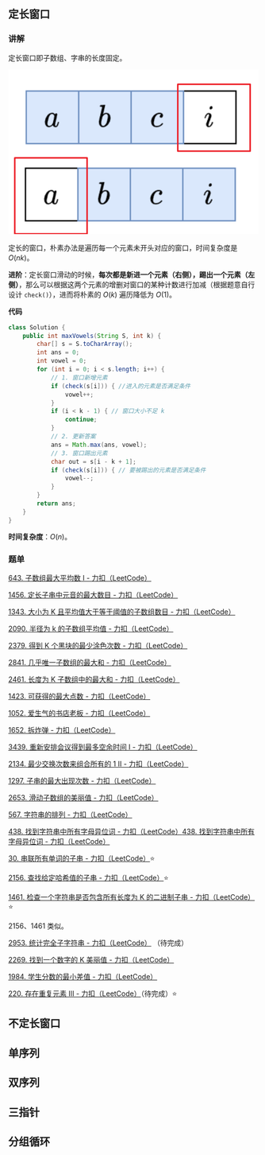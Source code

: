 ## 定长窗口

### 讲解

定长窗口即子数组、字串的长度固定。

![image-20250322212644325](./typora文档图片/image-20250322212644325.png)

定长的窗口，朴素办法是遍历每一个元素未开头对应的窗口，时间复杂度是 $O(nk)$。

**进阶**：定长窗口滑动的时候，**每次都是新进一个元素（右侧），踢出一个元素（左侧）**，那么可以根据这两个元素的增删对窗口的某种计数进行加减（根据题意自行设计 `check()`），进而将朴素的 $O(k)$ 遍历降低为 $O(1)$。

**代码**

```java
class Solution {
    public int maxVowels(String S, int k) {
        char[] s = S.toCharArray();
        int ans = 0;
        int vowel = 0;
        for (int i = 0; i < s.length; i++) {
            // 1. 窗口新增元素
            if (check(s[i])) { //进入的元素是否满足条件
                vowel++;
            }
            if (i < k - 1) { // 窗口大小不足 k
                continue;
            }
            // 2. 更新答案
            ans = Math.max(ans, vowel);
            // 3. 窗口踢出元素
            char out = s[i - k + 1];
            if (check(s[i])) { // 要被踢出的元素是否满足条件
                vowel--;
            }
        }
        return ans;
    }
}
```

**时间复杂度**：$O(n)$。

### 题单

[643. 子数组最大平均数 I - 力扣（LeetCode）](https://leetcode.cn/problems/maximum-average-subarray-i/)

[1456. 定长子串中元音的最大数目 - 力扣（LeetCode）](https://leetcode.cn/problems/maximum-number-of-vowels-in-a-substring-of-given-length/description/)

[1343. 大小为 K 且平均值大于等于阈值的子数组数目 - 力扣（LeetCode）](https://leetcode.cn/problems/number-of-sub-arrays-of-size-k-and-average-greater-than-or-equal-to-threshold/)

[2090. 半径为 k 的子数组平均值 - 力扣（LeetCode）](https://leetcode.cn/problems/k-radius-subarray-averages/)

[2379. 得到 K 个黑块的最少涂色次数 - 力扣（LeetCode）](https://leetcode.cn/problems/minimum-recolors-to-get-k-consecutive-black-blocks/description/)

[2841. 几乎唯一子数组的最大和 - 力扣（LeetCode）](https://leetcode.cn/problems/maximum-sum-of-almost-unique-subarray/description/)

[2461. 长度为 K 子数组中的最大和 - 力扣（LeetCode）](https://leetcode.cn/problems/maximum-sum-of-distinct-subarrays-with-length-k/description/)

[1423. 可获得的最大点数 - 力扣（LeetCode）](https://leetcode.cn/problems/maximum-points-you-can-obtain-from-cards/description/)

[1052. 爱生气的书店老板 - 力扣（LeetCode）](https://leetcode.cn/problems/grumpy-bookstore-owner/description/)

[1652. 拆炸弹 - 力扣（LeetCode）](https://leetcode.cn/problems/defuse-the-bomb/description/)

[3439. 重新安排会议得到最多空余时间 I - 力扣（LeetCode）](https://leetcode.cn/problems/reschedule-meetings-for-maximum-free-time-i/description/)

[2134. 最少交换次数来组合所有的 1 II - 力扣（LeetCode）](https://leetcode.cn/problems/minimum-swaps-to-group-all-1s-together-ii/description/)

[1297. 子串的最大出现次数 - 力扣（LeetCode）](https://leetcode.cn/problems/maximum-number-of-occurrences-of-a-substring/description/)

[2653. 滑动子数组的美丽值 - 力扣（LeetCode）](https://leetcode.cn/problems/sliding-subarray-beauty/description/)

[567. 字符串的排列 - 力扣（LeetCode）](https://leetcode.cn/problems/permutation-in-string/description/)

[438. 找到字符串中所有字母异位词 - 力扣（LeetCode）](https://leetcode.cn/problems/find-all-anagrams-in-a-string/description/)[438. 找到字符串中所有字母异位词 - 力扣（LeetCode）](https://leetcode.cn/problems/find-all-anagrams-in-a-string/description/)

[30. 串联所有单词的子串 - 力扣（LeetCode）](https://leetcode.cn/problems/substring-with-concatenation-of-all-words/description/)⭐

[2156. 查找给定哈希值的子串 - 力扣（LeetCode）](https://leetcode.cn/problems/find-substring-with-given-hash-value/description/)⭐

[1461. 检查一个字符串是否包含所有长度为 K 的二进制子串 - 力扣（LeetCode）](https://leetcode.cn/problems/check-if-a-string-contains-all-binary-codes-of-size-k/description/)⭐

2156、1461 类似。

[2953. 统计完全子字符串 - 力扣（LeetCode）](https://leetcode.cn/problems/count-complete-substrings/description/) （待完成）

[2269. 找到一个数字的 K 美丽值 - 力扣（LeetCode）](https://leetcode.cn/problems/find-the-k-beauty-of-a-number/description/)

[1984. 学生分数的最小差值 - 力扣（LeetCode）](https://leetcode.cn/problems/minimum-difference-between-highest-and-lowest-of-k-scores/description/)

[220. 存在重复元素 III - 力扣（LeetCode）](https://leetcode.cn/problems/contains-duplicate-iii/description/)（待完成）⭐

## 不定长窗口



## 单序列

## 双序列

## 三指针

## 分组循环












